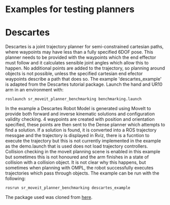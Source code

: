 # Examples for testing planners

# Descartes

Descartes is a joint trajectory planner for semi-constrained cartesian paths, where waypoints may have less than a fully specified 6DOF pose. This planner needs to be provided with the waypoints which the end effector must follow and it calculates sensible joint angles which allow this to happen. No additional points are added to the trajectory, so planning around objects is not possible, unless the specified cartesian end efector waypoints describe a path that does so.
The example 'descartes_example' is adapted from the Descartes tutorial package. 
Launch the hand and UR10 arm in an environment with:
```
roslaunch sr_moveit_planner_benchmarking benchmarking.launch
```
In the example a Descartes Robot Model is generated using MoveIt to provide both forward and inverse kinematic solutions and configuration validity checking. 4 waypoints are created with position and orientation specified, these points are then sent to the Dense planner which attempts to find a solution. If a solution is found, it is converted into a ROS trajectory messgae and the trajectory is displayed in Rviz, there is a fucntion to execute the trajectory but this is not currently implemented in the example as the demo.launch that is used does not load trajectory controllers.
Collision checking in the moveit planning scene is enabled in this example but sometimes this is not honoured and the arm finishes in a state of collision with a collision object. It is not clear why this happens, but sometimes when planning with OMPL, the robot successfully executes trajectories which pass through objects.
The example can be run with the following:
```
rosrun sr_moveit_planner_benchmarking descartes_example
```
The package used was cloned from [here](https://github.com/ros-industrial-consortium/descartes).